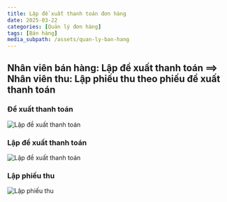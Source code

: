 ```yaml
---
title: Lập đề xuất thanh toán đơn hàng
date: 2025-03-22
categories: [Quản lý đơn hàng]
tags: [Bán hàng]  
media_subpath: /assets/quan-ly-ban-hang
---
```


## Nhân viên bán hàng: Lập đề xuất thanh toán ==> Nhân viên thu: Lập phiếu thu theo phiếu đề xuất thanh toán

### Đề xuất thanh toán
![Lập đề xuất thanh toán](/Screenshot_21-3-2025_15343_vhome79.com.jpeg)

### Lập đề xuất thanh toán
![Lập đề xuất thanh toán](/Screenshot_21-3-2025_151751_vhome79.com.jpeg)

### Lập phiếu thu
![Lập phiếu thu](/Screenshot_21-3-2025_15343_vhome79.png)

###